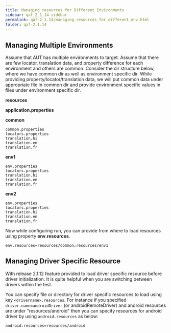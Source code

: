 ```yaml
---
title: Managing resources for Different Environments
sidebar: qaf_2_1_14-sidebar
permalink: qaf-2.1.14/managing_resources_for_different_env.html
folder: qaf-2.1.14
---
```


## Managing Multiple Environments

Assume that AUT has multiple environments to target. Assume that there are few locator, translation data, and property difference for each environment and others are common. Consider the dir structure below, where we have common dir as well as environment specific dir. While providing property/locator/translation data, we will put common data under appropriate file in common dir and provide environment specific values in files under environment specific dir.

**resources**

**application.properties**

**common**

	common.properties
	locators.properties
	translation.hi
	translation.en 
	translation.fr 

**env1**

	env.properties
	locators.properties
	translation.hi
	translation.en
	translation.fr

**env2**

	env.properties
	locators.properties
	translation.hi
	translation.en
	translation.fr

Now while configuring run, you can provide from where to load resources using property **env.resources**.

```properties
env.resources=resources/common;resources/env1
```

## Managing Driver Specific Resource

With release 2.1.12 feature provided to load driver specific resource before driver initialization. It is quite helpful when you are switching between drivers within the test.

You can specify file or directory for driver specific resources to load using key `<drivername>.resources`.
For instance if you specified `driver.name=androidDriver` (or androidRemoteDriver) and android resources are under "resources/android" then you can specify resources for android driver by using `android.resources` as below:

```
android.resources=resources/android

```
